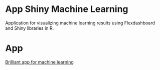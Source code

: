 # App Shiny Machine Learning 

Application for visualizing machine learning results using Flexdashboard and Shiny libraries in R.

# App
[Brilliant app for machine learning](https://fagna.shinyapps.io/aplicativo-Shiny-para-machine-learning/)
